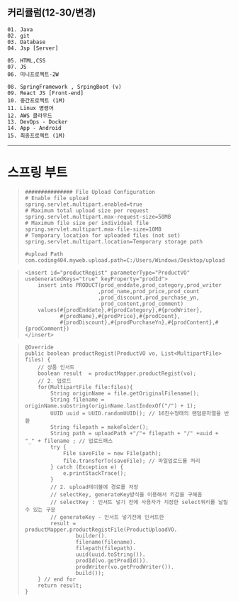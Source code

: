 ## 커리큘럼(12-30/변경)
```
01. Java
02. git
03. Database 
04. Jsp [Server]

05. HTML,CSS 
07. JS
06. 미니프로젝트-2W

08. SpringFramework , SrpingBoot (v)
09. React JS [Front-end]
10. 중간프로젝트 (1M)
11. Linux 명령어
12. AWS 클라우드
13. DevOps - Docker
14. App - Android
15. 최종프로젝트 (1M)
```
---

# 스프링 부트
> ```
> ############### File Upload Configuration
> # Enable file upload
> spring.servlet.multipart.enabled=true
> # Maximum total upload size per request
> spring.servlet.multipart.max-request-size=50MB
> # Maximum file size per individual file
> spring.servlet.multipart.max-file-size=10MB
> # Temporary location for uploaded files (not set)
> spring.servlet.multipart.location=Temporary storage path
> 
> #upload Path
> com.coding404.myweb.upload.path=C:/Users/Windows/Desktop/upload
> ```

> ```
> <insert id="productRegist" parameterType="ProductVO" useGeneratedKeys="true" keyProperty="prodId">
>     insert into PRODUCT(prod_enddate,prod_category,prod_writer
>                        ,prod_name,prod_price,prod_count
>                        ,prod_discount,prod_purchase_yn,
>                         prod_content,prod_comment)
>     values(#{prodEnddate},#{prodCategory},#{prodWriter},
>            #{prodName},#{prodPrice},#{prodCount},
>            #{prodDiscount},#{prodPurchaseYn},#{prodContent},#{prodComment})
> </insert>
> ```

> ```
> @Override
> public boolean productRegist(ProductVO vo, List<MultipartFile> files) {
>     // 상품 인서트
>     boolean result  = productMapper.productRegist(vo);
>     // 2. 업로드
>     for(MultipartFile file:files){
>         String originName = file.getOriginalFilename();
>         String filename = originName.substring(originName.lastIndexOf("/") + 1);
>         UUID uuid = UUID.randomUUID(); // 16진수형태의 랜덤문자열을 반환
>         String filepath = makeFolder();
>         String path = uploadPath +"/"+ filepath + "/" +uuid + "_" + filename ; // 업로드패스
>         try {
>             File saveFile = new File(path);
>             file.transferTo(saveFile); // 파일업로드를 처리
>         } catch (Exception e) {
>             e.printStackTrace();
>         }
>         // 2. upload테이블에 경로를 저장
>         // selectKey, generateKey방식을 이용해서 키값을 구해옴
>         // selectKey : 인서트 넣기 전에 사용자가 지정한 select쿼리를 날릴 수 있는 구문
>         // generateKey - 인서트 넣기전에 인서트한
>         result = productMapper.productRegistFile(ProductUploadVO.
>                 builder().
>                 filename(filename).
>                 filepath(filepath).
>                 uuid(uuid.toString()).
>                 prodId(vo.getProdId()).
>                 prodWriter(vo.getProdWriter()).
>                 build());
>     } // end for
>     return result;
> }
> ```